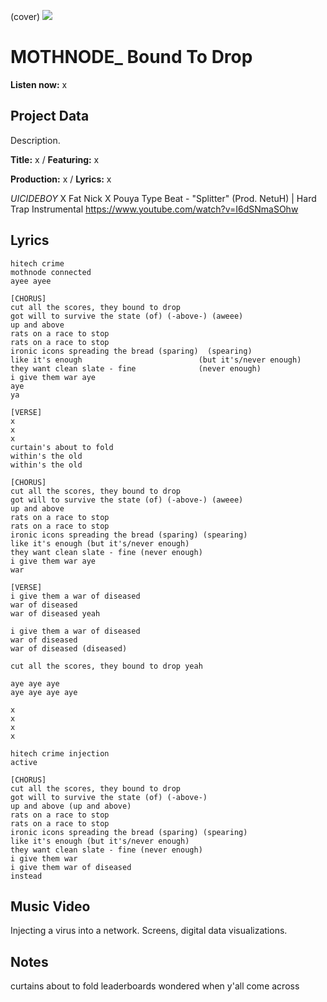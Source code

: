 (cover) ![](57175019_319474918741616_8502199518755923887_n.jpg)

# MOTHNODE_ Bound To Drop

**Listen now:** x

## Project Data

Description.


**Title:** x / **Featuring:** x

**Production:** x / **Lyrics:** x

$UICIDEBOY$ X Fat Nick X Pouya Type Beat - "Splitter" (Prod. NetuH) | Hard Trap Instrumental
https://www.youtube.com/watch?v=I6dSNmaSOhw

## Lyrics

```
hitech crime
mothnode connected
ayee ayee

[CHORUS]
cut all the scores, they bound to drop
got will to survive the state (of) (-above-) (aweee)
up and above
rats on a race to stop
rats on a race to stop
ironic icons spreading the bread (sparing)  (spearing)
like it's enough                          (but it's/never enough)
they want clean slate - fine              (never enough)
i give them war aye
aye 
ya

[VERSE]
x
x
x
curtain's about to fold
within's the old
within's the old

[CHORUS]
cut all the scores, they bound to drop
got will to survive the state (of) (-above-) (aweee)
up and above
rats on a race to stop
rats on a race to stop
ironic icons spreading the bread (sparing) (spearing)
like it's enough (but it's/never enough)
they want clean slate - fine (never enough)
i give them war aye
war

[VERSE]
i give them a war of diseased
war of diseased
war of diseased yeah

i give them a war of diseased
war of diseased
war of diseased (diseased)

cut all the scores, they bound to drop yeah

aye aye aye 
aye aye aye aye

x
x
x
x

hitech crime injection
active

[CHORUS]
cut all the scores, they bound to drop
got will to survive the state (of) (-above-)
up and above (up and above)
rats on a race to stop
rats on a race to stop
ironic icons spreading the bread (sparing) (spearing)
like it's enough (but it's/never enough)
they want clean slate - fine (never enough)
i give them war
i give them war of diseased
instead

```

## Music Video

Injecting a virus into a network. Screens, digital data visualizations.

## Notes

curtains about to fold
leaderboards
wondered when y'all come across
